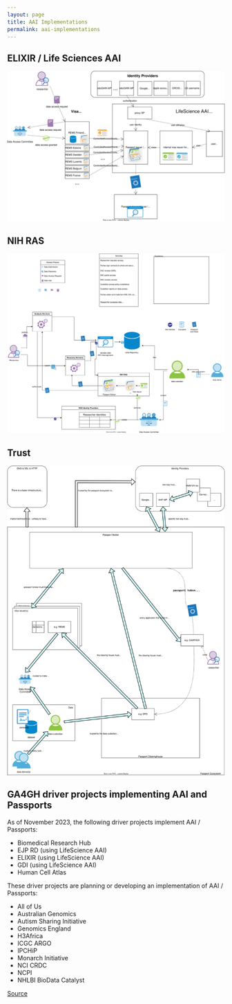 ```yaml
---
layout: page
title: AAI Implementations
permalink: aai-implementations
---
```


## ELIXIR / Life Sciences AAI

![this](AAI/LifeScienceAAI.drawio.svg)

## NIH RAS

![this](AAI/nih-ras.drawio.svg)

## Trust

![this](AAI/trust.drawio.svg)

## GA4GH driver projects implementing AAI and Passports

As of November 2023, the following driver projects implement AAI / Passports:

- Biomedical Research Hub
- EJP RD (using LifeScience AAI)
- ELIXIR (using LifeScience AAI)
- GDI (using LifeScience AAI)
- Human Cell Atlas

These driver projects are planning or developing an implementation of AAI / Passports:

- All of Us
- Australian Genomics
- Autism Sharing Initiative
- Genomics England
- H3Africa
- ICGC ARGO
- IPCHiP
- Monarch Initiative
- NCI CRDC
- NCPI
- NHLBI BioData Catalyst

[Source](https://docs.google.com/spreadsheets/d/11pPTKVW3j3_WHigWw4UOvlkQbPkM_z-ICgksE5L1vEY)
